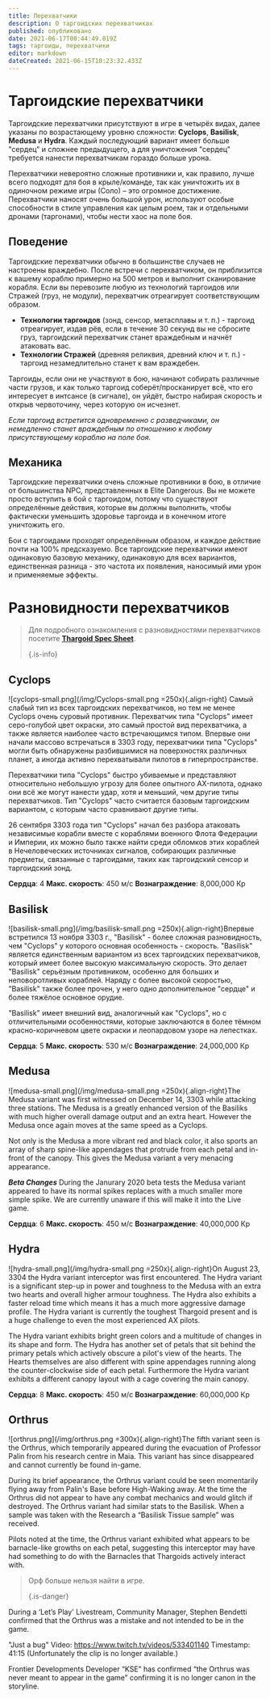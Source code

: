 ```yaml
---
title: Перехватчики
description: О таргоидских перехватчиках
published: опубликовано
date: 2021-06-17T00:44:49.019Z
tags: таргоиды, перехватчики
editor: markdown
dateCreated: 2021-06-15T10:23:32.433Z
---
```


# Таргоидские перехватчики
Таргоидские перехватчики присутствуют в игре в четырёх видах, далее указаны по возрастающему уровню сложности: **Cyclops**, **Basilisk**, **Medusa** и **Hydra**. Каждый последующий вариант имеет больше "сердец" и сложнее предыдущего, а для уничтожения "сердец" требуется нанести перехватчикам гораздо больше урона.

Перехватчики невероятно сложные противники и, как правило, лучше всего подходят для боя в крыле/команде, так как уничтожить их в одиночном режиме игры (Соло) – это огромное достижение. Перехватчики наносят очень большой урон, используют особые способности в стиле управления как целым роем, так и отдельными дронами (таргонами), чтобы нести хаос на поле боя.

## Поведение
Таргоидские перехватчики обычно в большинстве случаев не настроены враждебно. После встречи с перехватчиком, он приблизится к вашему кораблю примерно на 500 метров и выполнит сканирование корабля. Если вы перевозите любую из технологий таргоидов или Стражей (груз, не модули), перехватчик отреагирует соответствующим образом.

- **Технологии таргоидов** (зонд, сенсор, метасплавы и т. п.) - таргоид отреагирует, издав рёв, если в течение 30 секунд вы не сбросите груз, таргоидский перехватчик станет враждебным и начнёт атаковать вас.
- **Технологии Стражей** (древняя реликвия, древний ключ и т. п.) - таргоид незамедлительно станет к вам враждебен.

Таргоиды, если они не участвуют в бою, начинают собирать различные части грузов, и как только таргоид соберёт/просканирует всё, что его интересует в интсансе (в сигнале), он уйдёт, быстро набирая скорость и открыв червоточину, через которую он исчезнет.

*Если таргоид встретится одновременно с разведчиками, он немедленно станет враждебным по отношению к любому присутствующему кораблю на поле боя.*

## Механика
Таргоидские перехватчики очень сложные противники в бою, в отличие от большинства NPC, представленных в Elite Dangerous. Вы не можете просто вступить в бой с таргоидом, потому что существуют определённые действия, которые вы должны выполнить, чтобы фактически уменьшить здоровье таргоида и в конечном итоге уничтожить его.

Бои с таргоидами проходят определённым образом, и каждое действие почти на 100% предсказуемо. Все таргоидские перехватчики имеют одинаковую базовую механику, одинаковую для всех вариантов, единственная разница - это частота их появления, наносимый ими урон и применяемые эффекты.

# Разновидности перехватчиков
> Для подробного ознакомления с разновидностями перехватчиков посетите [**Thargoid Spec Sheet**](/en/thargoid-specs). 
> 
> {.is-info}

## **Cyclops**
!\[cyclops-small.png\](/img/Cyclops-small.png =250x){.align-right} Самый слабый тип из всех таргоидских перехватчиков, но тем не менее Cyclops очень суровый противник. Перехватчик типа "Cyclops" имеет серо-голубой цвет окраски, это самый простой вид перехватчика, а также является наиболее часто встречающимся типом. Впервые они начали массово встречаться в 3303 году, перехватчики типа "Cyclops" могли быть обнаружены разбившимися на поверхностях различных планет, а иногда активно перехватывали пилотов в гиперпространстве.

Перехватчики типа "Cyclops" быстро убиваемые и представляют относительно небольшую угрозу для более опытного AX-пилота, однако они всё же могут нанести удар, хотя и меньший, чем другие типы перехватчиков. Тип "Cyclops" часто считается базовым таргоидским вариантом, с которым часто сравнивают другие типы.

26 сентября 3303 года тип "Cyclops" начал без разбора атаковать независимые корабли вместе с кораблями военного Флота Федерации и Империи, их можно было также найти среди обломков этих кораблей в Нечеловеческих источниках сигналов, собирающих различные предметы, связанные с таргоидами, таких как таргоидский сенсор и таргоидский зонд.

**Сердца**: 4 **Макс. скорость**: 450 м/с **Вознаграждение**: 8,000,000 Кр

## **Basilisk**
!\[basilisk-small.png\](/img/basilisk-small.png =250x){.align-right}Впервые встретился 13 ноября 3303 г., "Basilisk" - более сложная разновидность, чем "Cyclops" у которого основная особенность - скорость. "Basilisk" является единственным вариантом из всех таргоидских перехватчиков, который имеет более высокую максимальную скорость. Это делает "Basilisk" серьёзным противником, особенно для больших и неповоротливых кораблей. Наряду с более высокой скоростью, "Basilisk" также более прочен, у него одно дополнительное "сердце" и более тяжёлое основное орудие.

"Basilisk" имеет внешний вид, аналогичный как "Cyclops", но с отличительными особенностями, которые заключаются в более тёмном красно-коричневом цвете окраски и леопардовом узоре на лепестках.

**Сердца**: 5 **Макс. скорость**: 530 м/с **Вознаграждение**: 24,000,000 Кр

## **Medusa**
!\[medusa-small.png\](/img/medusa-small.png =250x){.align-right}The Medusa variant was first witnessed on December 14, 3303 while attacking three stations. The Medusa is a greatly enhanced version of the Basiliks with much higher overall damage output and an extra heart. However the Medusa once again moves at the same speed as a Cyclops.

Not only is the Medusa a more vibrant red and black color, it also sports an array of sharp spine-like appendages that protrude from each petal and in-front of the canopy. This gives the Medusa variant a very menacing appearance.

__*Beta Changes*__ During the Janurary 2020 beta tests the Medusa variant appeared to have its normal spikes replaces with a much smaller more simple spike. We are currently unaware if this will make it into the Live game.

**Сердца**: 6 **Макс. скорость**: 450 м/с **Вознаграждение**: 40,000,000 Кр

## **Hydra**
!\[hydra-small.png\](/img/hydra-small.png =250x){.align-right}On August 23, 3304 the Hydra variant interceptor was first encountered. The Hydra variant is a significant step-up in power and toughness to the Medusa with an extra two hearts and overall higher armour toughness. The Hydra also exhibits a faster reload time which means it has a much more aggressive damage profile. The Hydra variant is currently the toughest Thargoid present and is a huge challenge to even the most experienced AX pilots.

The Hydra variant exhibits bright green colors and a multitude of changes in its shape and form. The Hydra has another set of petals that sit behind the primary petals which actively obscure a pilot's view of the hearts. The Hearts themselves are also different with spine appendages running along the counter-clockwise side of each petal. Furthermore the Hydra variant exhibits a different canopy layout with a cage covering the main canopy.

**Сердца**: 8 **Макс. скорость**: 450 м/с **Вознаграждение**: 60,000,000 Кр

## **Orthrus**
!\[orthrus.png\](/img/orthrus.png =300x){.align-right}The fifth variant seen is the Orthrus, which temporarily appeared during the evacuation of Professor Palin from his research centre in Maia. This variant has since disappeared and cannot currently be found in-game.

During its brief appearance, the Orthrus variant could be seen momentarily flying away from Palin's Base before High-Waking away. At the time the Orthrus did not appear to have any combat mechanics and would glitch if destroyed. The Orthrus variant had similar stats to the Basilisk. When a sample was taken with the Research a “Basilisk Tissue sample” was received.

Pilots noted at the time, the Orthrus variant exhibited what appears to be barnacle-like growths on each petal, suggesting this interceptor may have had something to do with the Barnacles that Thargoids actively interact with.

> Орф больше нельзя найти в игре. 
> 
> {.is-danger}

During a ‘Let’s Play' Livestream, Community Manager, Stephen Bendetti confirmed that the Orthrus was a mistake and not intended to be in the game.

"Just a bug" Video: https://www.twitch.tv/videos/533401140 Timestamp: 41:15 (Unfortunately the clip is no longer available.)

Frontier Developments Developer “KSE” has confirmed “the Orthrus was never meant to appear in the game” confirming it is no longer canon in the storyline.
